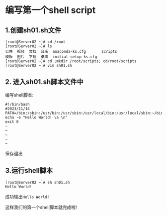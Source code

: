 # 编写第一个shell script

## 1.创建sh01.sh文件

```shell
[root@Server02 ~]# cd /root
[root@Server02 ~]# ls
公共  视频  文档  音乐  anaconda-ks.cfg       scripts
模板  图片  下载  桌面  initial-setup-ks.cfg
[root@Server02 ~]# cd ;mkdir /root/scripts; cd/root/scripts
[root@Server02 ~]# vim sh01.sh
```

## 2. 进入sh01.sh脚本文件中

编写shell脚本:

```shell
#!/bin/bash
#2023/11/14
PATH=/bin:/sbin:/usr/bin:/usr/sbin:/usr/local/bin:/usr/local/sbin:~/bin
echo -e "Hello World! \a \n"
exit 0
~ 
~
~
~
~
```

保存退出

## 3.运行shell脚本

```shell
[root@Server02 ~]# sh sh01.sh
Hello World!  

```

成功输出`Hello World!`





这样我们的第一个shell脚本就完成啦!